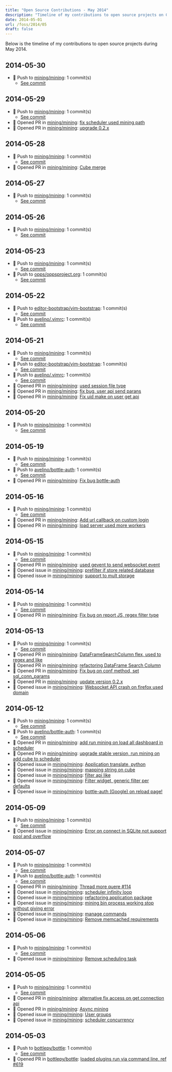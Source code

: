 ```yaml
---
title: "Open Source Contributions - May 2014"
description: "Timeline of my contributions to open source projects on GitHub during May 2014."
date: 2014-05-01
url: /foss/2014/05
draft: false
---
```


Below is the timeline of my contributions to open source projects during May 2014.

## 2014-05-30

- 🔨 Push to [mining/mining](https://github.com/mining/mining): 1 commit(s)
  - [See commit](https://github.com/mining/mining/commits/main/?author=avelino&since=2014-05-30&until=2014-05-30)

## 2014-05-29

- 🔨 Push to [mining/mining](https://github.com/mining/mining): 1 commit(s)
  - [See commit](https://github.com/mining/mining/commits/main/?author=avelino&since=2014-05-29&until=2014-05-29)
- 🔀 Opened PR in [mining/mining](https://github.com/mining/mining): [fix scheduler used mining path](https://github.com/mining/mining/pull/160)
- 🔀 Opened PR in [mining/mining](https://github.com/mining/mining): [upgrade 0.2.x](https://github.com/mining/mining/pull/159)

## 2014-05-28

- 🔨 Push to [mining/mining](https://github.com/mining/mining): 1 commit(s)
  - [See commit](https://github.com/mining/mining/commits/main/?author=avelino&since=2014-05-28&until=2014-05-28)
- 🔀 Opened PR in [mining/mining](https://github.com/mining/mining): [Cube merge](https://github.com/mining/mining/pull/158)

## 2014-05-27

- 🔨 Push to [mining/mining](https://github.com/mining/mining): 1 commit(s)
  - [See commit](https://github.com/mining/mining/commits/main/?author=avelino&since=2014-05-27&until=2014-05-27)

## 2014-05-26

- 🔨 Push to [mining/mining](https://github.com/mining/mining): 1 commit(s)
  - [See commit](https://github.com/mining/mining/commits/main/?author=avelino&since=2014-05-26&until=2014-05-26)

## 2014-05-23

- 🔨 Push to [mining/mining](https://github.com/mining/mining): 1 commit(s)
  - [See commit](https://github.com/mining/mining/commits/main/?author=avelino&since=2014-05-23&until=2014-05-23)
- 🔨 Push to [opps/oppsproject.org](https://github.com/opps/oppsproject.org): 1 commit(s)
  - [See commit](https://github.com/opps/oppsproject.org/commits/main/?author=avelino&since=2014-05-23&until=2014-05-23)

## 2014-05-22

- 🔨 Push to [editor-bootstrap/vim-bootstrap](https://github.com/editor-bootstrap/vim-bootstrap): 1 commit(s)
  - [See commit](https://github.com/editor-bootstrap/vim-bootstrap/commits/main/?author=avelino&since=2014-05-22&until=2014-05-22)
- 🔨 Push to [avelino/.vimrc](https://github.com/avelino/.vimrc): 1 commit(s)
  - [See commit](https://github.com/avelino/.vimrc/commits/main/?author=avelino&since=2014-05-22&until=2014-05-22)

## 2014-05-21

- 🔨 Push to [mining/mining](https://github.com/mining/mining): 1 commit(s)
  - [See commit](https://github.com/mining/mining/commits/main/?author=avelino&since=2014-05-21&until=2014-05-21)
- 🔨 Push to [editor-bootstrap/vim-bootstrap](https://github.com/editor-bootstrap/vim-bootstrap): 1 commit(s)
  - [See commit](https://github.com/editor-bootstrap/vim-bootstrap/commits/main/?author=avelino&since=2014-05-21&until=2014-05-21)
- 🔨 Push to [avelino/.vimrc](https://github.com/avelino/.vimrc): 1 commit(s)
  - [See commit](https://github.com/avelino/.vimrc/commits/main/?author=avelino&since=2014-05-21&until=2014-05-21)
- 🔀 Opened PR in [mining/mining](https://github.com/mining/mining): [used session file type](https://github.com/mining/mining/pull/149)
- 🔀 Opened PR in [mining/mining](https://github.com/mining/mining): [fix bug, user api send parans](https://github.com/mining/mining/pull/148)
- 🔀 Opened PR in [mining/mining](https://github.com/mining/mining): [Fix uid make on user get api](https://github.com/mining/mining/pull/147)

## 2014-05-20

- 🔨 Push to [mining/mining](https://github.com/mining/mining): 1 commit(s)
  - [See commit](https://github.com/mining/mining/commits/main/?author=avelino&since=2014-05-20&until=2014-05-20)

## 2014-05-19

- 🔨 Push to [mining/mining](https://github.com/mining/mining): 1 commit(s)
  - [See commit](https://github.com/mining/mining/commits/main/?author=avelino&since=2014-05-19&until=2014-05-19)
- 🔨 Push to [avelino/bottle-auth](https://github.com/avelino/bottle-auth): 1 commit(s)
  - [See commit](https://github.com/avelino/bottle-auth/commits/main/?author=avelino&since=2014-05-19&until=2014-05-19)
- 🔀 Opened PR in [mining/mining](https://github.com/mining/mining): [Fix bug bottle-auth](https://github.com/mining/mining/pull/146)

## 2014-05-16

- 🔨 Push to [mining/mining](https://github.com/mining/mining): 1 commit(s)
  - [See commit](https://github.com/mining/mining/commits/main/?author=avelino&since=2014-05-16&until=2014-05-16)
- 🔀 Opened PR in [mining/mining](https://github.com/mining/mining): [Add url callback on custom login](https://github.com/mining/mining/pull/145)
- 🔀 Opened PR in [mining/mining](https://github.com/mining/mining): [load server used more workers](https://github.com/mining/mining/pull/144)

## 2014-05-15

- 🔨 Push to [mining/mining](https://github.com/mining/mining): 1 commit(s)
  - [See commit](https://github.com/mining/mining/commits/main/?author=avelino&since=2014-05-15&until=2014-05-15)
- 🔀 Opened PR in [mining/mining](https://github.com/mining/mining): [used gevent to send websocket event](https://github.com/mining/mining/pull/141)
- 🐛 Opened issue in [mining/mining](https://github.com/mining/mining): [ prefilter if store related database](https://github.com/mining/mining/issues/143)
- 🐛 Opened issue in [mining/mining](https://github.com/mining/mining): [support to mult storage](https://github.com/mining/mining/issues/142)

## 2014-05-14

- 🔨 Push to [mining/mining](https://github.com/mining/mining): 1 commit(s)
  - [See commit](https://github.com/mining/mining/commits/main/?author=avelino&since=2014-05-14&until=2014-05-14)
- 🔀 Opened PR in [mining/mining](https://github.com/mining/mining): [Fix bug on report JS, regex filter type](https://github.com/mining/mining/pull/140)

## 2014-05-13

- 🔨 Push to [mining/mining](https://github.com/mining/mining): 1 commit(s)
  - [See commit](https://github.com/mining/mining/commits/main/?author=avelino&since=2014-05-13&until=2014-05-13)
- 🔀 Opened PR in [mining/mining](https://github.com/mining/mining): [DataFrameSearchColumn flex, used to regex and like](https://github.com/mining/mining/pull/139)
- 🔀 Opened PR in [mining/mining](https://github.com/mining/mining): [refactoring DataFrame Search Column](https://github.com/mining/mining/pull/138)
- 🔀 Opened PR in [mining/mining](https://github.com/mining/mining): [Fix bug on conf method, set sql_conn_params](https://github.com/mining/mining/pull/135)
- 🔀 Opened PR in [mining/mining](https://github.com/mining/mining): [update version 0.2.x](https://github.com/mining/mining/pull/134)
- 🐛 Opened issue in [mining/mining](https://github.com/mining/mining): [Websocket API crash on firefox used domain](https://github.com/mining/mining/issues/132)

## 2014-05-12

- 🔨 Push to [mining/mining](https://github.com/mining/mining): 1 commit(s)
  - [See commit](https://github.com/mining/mining/commits/main/?author=avelino&since=2014-05-12&until=2014-05-12)
- 🔨 Push to [avelino/bottle-auth](https://github.com/avelino/bottle-auth): 1 commit(s)
  - [See commit](https://github.com/avelino/bottle-auth/commits/main/?author=avelino&since=2014-05-12&until=2014-05-12)
- 🔀 Opened PR in [mining/mining](https://github.com/mining/mining): [add run mining on load all dashboard in scheduler](https://github.com/mining/mining/pull/126)
- 🔀 Opened PR in [mining/mining](https://github.com/mining/mining): [upgrade stable version, run mining on add cube to scheduler](https://github.com/mining/mining/pull/125)
- 🐛 Opened issue in [mining/mining](https://github.com/mining/mining): [Application translate, python](https://github.com/mining/mining/issues/131)
- 🐛 Opened issue in [mining/mining](https://github.com/mining/mining): [mapping string on cube](https://github.com/mining/mining/issues/130)
- 🐛 Opened issue in [mining/mining](https://github.com/mining/mining): [filter api like](https://github.com/mining/mining/issues/129)
- 🐛 Opened issue in [mining/mining](https://github.com/mining/mining): [Filter widget, generic filter per defaults](https://github.com/mining/mining/issues/128)
- 🐛 Opened issue in [mining/mining](https://github.com/mining/mining): [bottle-auth (Google) on reload page!](https://github.com/mining/mining/issues/127)

## 2014-05-09

- 🔨 Push to [mining/mining](https://github.com/mining/mining): 1 commit(s)
  - [See commit](https://github.com/mining/mining/commits/main/?author=avelino&since=2014-05-09&until=2014-05-09)
- 🐛 Opened issue in [mining/mining](https://github.com/mining/mining): [Error on connect in SQLite not support pool and overflow](https://github.com/mining/mining/issues/122)

## 2014-05-07

- 🔨 Push to [mining/mining](https://github.com/mining/mining): 1 commit(s)
  - [See commit](https://github.com/mining/mining/commits/main/?author=avelino&since=2014-05-07&until=2014-05-07)
- 🔨 Push to [avelino/bottle-auth](https://github.com/avelino/bottle-auth): 1 commit(s)
  - [See commit](https://github.com/avelino/bottle-auth/commits/main/?author=avelino&since=2014-05-07&until=2014-05-07)
- 🔀 Opened PR in [mining/mining](https://github.com/mining/mining): [Thread more quere #114](https://github.com/mining/mining/pull/115)
- 🐛 Opened issue in [mining/mining](https://github.com/mining/mining): [scheduler infinity loop](https://github.com/mining/mining/issues/117)
- 🐛 Opened issue in [mining/mining](https://github.com/mining/mining): [refactoring application package](https://github.com/mining/mining/issues/116)
- 🐛 Opened issue in [mining/mining](https://github.com/mining/mining): [mining bin process working stop without giving error](https://github.com/mining/mining/issues/114)
- 🐛 Opened issue in [mining/mining](https://github.com/mining/mining): [manage commands](https://github.com/mining/mining/issues/113)
- 🐛 Opened issue in [mining/mining](https://github.com/mining/mining): [Remove memcached requirements](https://github.com/mining/mining/issues/112)

## 2014-05-06

- 🔨 Push to [mining/mining](https://github.com/mining/mining): 1 commit(s)
  - [See commit](https://github.com/mining/mining/commits/main/?author=avelino&since=2014-05-06&until=2014-05-06)
- 🐛 Opened issue in [mining/mining](https://github.com/mining/mining): [Remove scheduling task](https://github.com/mining/mining/issues/111)

## 2014-05-05

- 🔨 Push to [mining/mining](https://github.com/mining/mining): 1 commit(s)
  - [See commit](https://github.com/mining/mining/commits/main/?author=avelino&since=2014-05-05&until=2014-05-05)
- 🔀 Opened PR in [mining/mining](https://github.com/mining/mining): [alternative fix access on get connection api](https://github.com/mining/mining/pull/109)
- 🔀 Opened PR in [mining/mining](https://github.com/mining/mining): [Async mining](https://github.com/mining/mining/pull/108)
- 🐛 Opened issue in [mining/mining](https://github.com/mining/mining): [User groups](https://github.com/mining/mining/issues/98)
- 🐛 Opened issue in [mining/mining](https://github.com/mining/mining): [scheduler concurrency](https://github.com/mining/mining/issues/97)

## 2014-05-03

- 🔨 Push to [bottlepy/bottle](https://github.com/bottlepy/bottle): 1 commit(s)
  - [See commit](https://github.com/bottlepy/bottle/commits/main/?author=avelino&since=2014-05-03&until=2014-05-03)
- 🔀 Opened PR in [bottlepy/bottle](https://github.com/bottlepy/bottle): [loaded plugins run via command line, ref #619](https://github.com/bottlepy/bottle/pull/620)

